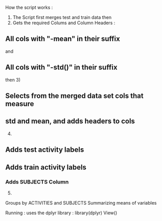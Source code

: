How the script works  :

1) The Script first merges test and train data then
2) Gets the required Colums and Column Headers  :
  ## All cols with "-mean" in their suffix 
  and
  ## All cols with "-std()" in their suffix
  then
3)  
  ## Selects from the merged data set cols that measure 
  ## std and mean, and adds headers to cols
  
4)  
  ## Adds test activity labels ##########
  ## Adds train activity labels ##########
  ### Adds SUBJECTS Column
5) 
  Groups by ACTIVITIES and SUBJECTS Summarizing means of variables
 
  Running :
   uses the dplyr library : library(dplyr)
   View()